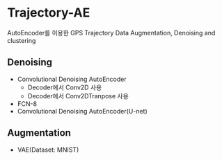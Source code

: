# Trajectory-AE
AutoEncoder를 이용한 GPS Trajectory Data Augmentation, Denoising
and clustering
## Denoising
* Convolutional Denoising AutoEncoder
  * Decoder에서 Conv2D 사용
  * Decoder에서 Conv2DTranpose 사용
* FCN-8
* Convolutional Denoising AutoEncoder(U-net)

## Augmentation
  * VAE(Dataset: MNIST)
